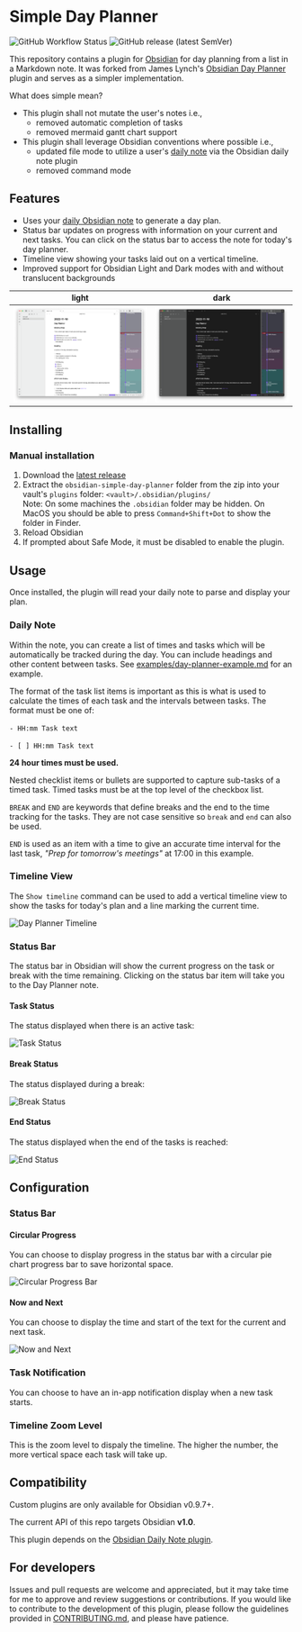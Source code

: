 # Simple Day Planner

![GitHub Workflow Status](https://img.shields.io/github/workflow/status/jdbeightol/obsidian-simple-day-planner/test?logo=github&style=for-the-badge) ![GitHub release (latest SemVer)](https://img.shields.io/github/v/release/jdbeightol/obsidian-simple-day-planner?style=for-the-badge&sort=semver)

This repository contains a plugin for [Obsidian](https://obsidian.md/) for day planning from a list in a Markdown note.  It was forked from James Lynch's [Obsidian Day Planner](https://github.com/lynchjames/obsidian-day-planner) plugin and serves as a simpler implementation.

What does simple mean?
- This plugin shall not mutate the user's notes i.e.,
    - removed automatic completion of tasks
    - removed mermaid gantt chart support
- This plugin shall leverage Obsidian conventions where possible i.e.,
    - updated file mode to utilize a user's [daily note][daily-note] via the Obsidian daily note plugin
    - removed command mode

## Features

- Uses your [daily Obsidian note][daily-note] to generate a day plan.
- Status bar updates on progress with information on your current and next tasks. You can click on the status bar to access the note for today's day planner.
- Timeline view showing your tasks laid out on a vertical timeline.
- Improved support for Obsidian Light and Dark modes with and without translucent backgrounds

|light | dark|
|:----:|:---:|
|![Day Planner Demo Image](https://raw.githubusercontent.com/jdbeightol/obsidian-simple-day-planner/main/images/day-planner-note-preview.png) | ![Day Planner Demo Image Dark](https://raw.githubusercontent.com/jdbeightol/obsidian-simple-day-planner/main/images/day-planner-note-preview-dark.png)|

## Installing

### Manual installation

1. Download the [latest release](https://github.com/jdbeightol/obsidian-simple-day-planner/releases/latest)
1. Extract the `obsidian-simple-day-planner` folder from the zip into your vault's `plugins` folder: `<vault>/.obsidian/plugins/`  
Note: On some machines the `.obsidian` folder may be hidden. On MacOS you should be able to press `Command+Shift+Dot` to show the folder in Finder.
1. Reload Obsidian
1. If prompted about Safe Mode, it must be disabled to enable the plugin.

## Usage

Once installed, the plugin will read your daily note to parse and display your plan.

### Daily Note

Within the note, you can create a list of times and tasks which will be automatically be tracked during the day. You can include headings and other content between tasks.  See [examples/day-planner-example.md](examples/day-planner-example.md) for an example.

The format of the task list items is important as this is what is used to calculate the times of each task and the intervals between tasks. The format must be one of:

 ```- HH:mm Task text```
 
 ```- [ ] HH:mm Task text```
 
 **24 hour times must be used.** 

 Nested checklist items or bullets are supported to capture sub-tasks of a timed task. Timed tasks must be at the top level of the checkbox list.

 `BREAK` and `END` are keywords that define breaks and the end to the time tracking for the tasks. They are not case sensitive so `break` and `end` can also be used.

 `END` is used as an item with a time to give an accurate time interval for the last task, *"Prep for tomorrow's meetings"* at 17:00 in this example.

### Timeline View

The `Show timeline` command can be used to add a vertical timeline view to show the tasks for today's plan and a line marking the current time.

![Day Planner Timeline](https://raw.githubusercontent.com/jdbeightol/obsidian-simple-day-planner/main/images/day-planner-timeline.png)

### Status Bar

The status bar in Obsidian will show the current progress on the task or break with the time remaining. Clicking on the status bar item will take you to the Day Planner note.

#### Task Status

The status displayed when there is an active task:

![Task Status](https://raw.githubusercontent.com/jdbeightol/obsidian-simple-day-planner/main/images/task-status.png)

#### Break Status

The status displayed during a break:

![Break Status](https://raw.githubusercontent.com/jdbeightol/obsidian-simple-day-planner/main/images/break-status.png)

#### End Status

The status displayed when the end of the tasks is reached:

![End Status](https://raw.githubusercontent.com/jdbeightol/obsidian-simple-day-planner/main/images/end-status.png)

## Configuration

### Status Bar

#### Circular Progress

You can choose to display progress in the status bar with a circular pie chart progress bar to save horizontal space.

![Circular Progress Bar](https://raw.githubusercontent.com/jdbeightol/obsidian-simple-day-planner/main/images/circular-progress.png)

#### Now and Next

You can choose to display the time and start of the text for the current and next task.

![Now and Next](https://raw.githubusercontent.com/jdbeightol/obsidian-simple-day-planner/main/images/now-and-next.png)

### Task Notification

You can choose to have an in-app notification display when a new task starts.

### Timeline Zoom Level

This is the zoom level to dispaly the timeline. The higher the number, the more vertical space each task will take up.

## Compatibility

Custom plugins are only available for Obsidian v0.9.7+.

The current API of this repo targets Obsidian **v1.0**.

This plugin depends on the [Obsidian Daily Note plugin][daily-note].

## For developers

Issues and pull requests are welcome and appreciated, but it may take time for me to approve and review suggestions or contributions.  If you would like to contribute to the development of this plugin, please follow the guidelines provided in [CONTRIBUTING.md](CONTRIBUTING.md), and please have patience.

[daily-note]: https://help.obsidian.md/Plugins/Daily+notes
